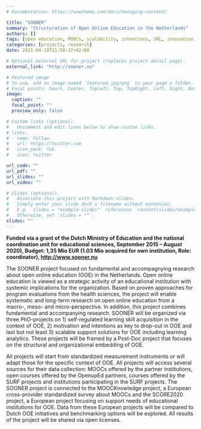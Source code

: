 ```yaml
---
# Documentation: https://wowchemy.com/docs/managing-content/

title: "SOONER"
summary: "Structuration of Open Online Education in the Netherlands"
authors: []
tags: [open education, MOOCs, scalability, intentions, SRL, innovation, National project]
categories: [projects, research]
date: 2021-04-10T21:50:37+02:00

# Optional external URL for project (replaces project detail page).
external_link: "http://sooner.nu"

# Featured image
# To use, add an image named `featured.jpg/png` to your page's folder.
# Focal points: Smart, Center, TopLeft, Top, TopRight, Left, Right, BottomLeft, Bottom, BottomRight.
image:
  caption: ""
  focal_point: ""
  preview_only: false

# Custom links (optional).
#   Uncomment and edit lines below to show custom links.
# links:
# - name: Follow
#   url: https://twitter.com
#   icon_pack: fab
#   icon: twitter

url_code: ""
url_pdf: ""
url_slides: ""
url_video: ""

# Slides (optional).
#   Associate this project with Markdown slides.
#   Simply enter your slide deck's filename without extension.
#   E.g. `slides = "example-slides"` references `content/slides/example-slides.md`.
#   Otherwise, set `slides = ""`.
slides: ""
---
```

**Funded via a grant of the Dutch Ministry of Education and the national coordination unit for educational sciences, September 2015 – August 2020), Budget: 1,35 Mio EUR (1.03 Mio acquired for own institution, Role: coordinator), http://www.sooner.nu**

 The SOONER project focused on fundamental and accompagnying research about open online education (OOE) in the Netherlands. Open online education is viewed as a strategic activity of an educational institution with systemic implications for the organization. Based on proven approaches for program evaluations from the health sciences, the project will enable systematic and long-term research on open online education from a macro-, meso- and micro-perspective. In addition, this project combines fundamental and accompanying research. SOONER will be organized via three PhD-projects on 1) self-regulated learning skill acquisition in the context of OOE, 2) motivation and intentions as key to drop-out in OOE and last but not least 3) scalable support solutions for OOE including learning analytics. These projects will be framed by a Post-Doc project that focuses on the structural and organizational embedding of OOE.

All projects will start from standardized measurement instruments or will adapt those for the specific context of OOE. All projects will access several sources for their data collection: MOOCs offered by the partner institutions, open courses offered by the OpenupEd partners, courses offered by the SURF projects and institutions participating in the SURF projects. The SOONER project is connected to the MOOCKnowledge project, a European cross-provider standardized survey about MOOCs and the SCORE2020 project, a European project focusing on support needs of educational institutions for OOE. Data from these European projects will be compared to Dutch OOE initiatives and benchmarking options will be explored. All results of the project will be shared via open licenses.